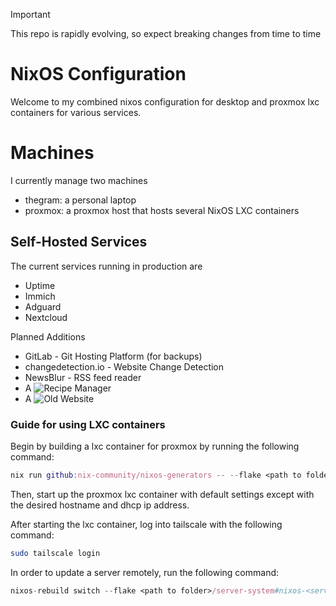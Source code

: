 > [!IMPORTANT]  
> This repo is rapidly evolving, so expect breaking changes from time to time

# NixOS Configuration
Welcome to my combined nixos configuration for desktop and proxmox lxc containers for various services. 

# Machines
I currently manage two machines
- thegram: a personal laptop
- proxmox: a proxmox host that hosts several NixOS LXC containers

## Self-Hosted Services
The current services running in production are
- Uptime
- Immich
- Adguard
- Nextcloud

Planned Additions
- GitLab - Git Hosting Platform (for backups)
- changedetection.io - Website Change Detection
- NewsBlur - RSS feed reader
- A ![Recipe Manager](https://github.com/awesome-selfhosted/awesome-selfhosted?tab=readme-ov-file#recipe-management)
- A ![Old Website](https://github.com/AyushmaanAggarwal/theCounter/tree/main)

### Guide for using LXC containers
Begin by building a lxc container for proxmox by running the following command:
```nix
nix run github:nix-community/nixos-generators -- --flake <path to folder>/server-system#<service name> --cores 4 -f proxmox-lxc
```

Then, start up the proxmox lxc container with default settings except with the desired hostname and dhcp ip address.

After starting the lxc container, log into tailscale with the following command:
```sh
sudo tailscale login
```

In order to update a server remotely, run the following command:
```nix
nixos-rebuild switch --flake <path to folder>/server-system#nixos-<service name> --target-host nixadmin@<host-name> --use-remote-sudo
```
